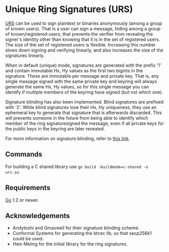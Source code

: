 Unique Ring Signatures (URS)
============================

[URS](http://web.archive.org/web/20170810111724/https://csiflabs.cs.ucdavis.edu/~hbzhang/romring.pdf) can be used to sign plaintext or binaries anonymously 
(among a group of known users). That is a user can sign a 
message, hiding among a group of known/registered users, 
that prevents the verifier from revealing the signer's 
identity other than knowing that it is in the set of 
registered users. The size of the set of registered users 
is flexible. Increasing this number slows down signing and 
verifying linearly, and also increases the size of the 
signatures linearly.

When in default (unique) mode, signatures are generated 
with the prefix '1' and contain immutable Hx, Hy values 
as the first two bigints in the signature. These are 
immutable per message and private key. That is, any 
single message signed with the same private key and 
keyring will always generate the same Hx, Hy values, so 
for this single message you can identify if multiple 
members of the keyring have signed (but not which one).

Signature blinding has also been implemented. Blind 
signatures are prefixed with '2'. While blind signatures 
lose their Hx, Hy uniqueness, they use an ephemeral key 
to generate that signature that is afterwards discarded. 
This will prevents someone in the future from being able 
to identify which member of the ring signaturesigned the
message, even if all private keys for the public keys in 
the keyring are later revealed.

For more information on signature blinding, refer to 
[this link](https://download.wpsoftware.net/bitcoin/wizardry/ringsig-blinding.txt).

## Commands
For building a C shared library use `go build -buildmode=c-shared -o urs.so`.

## Requirements
[Go](http://golang.org) 1.2 or newer.

## Acknowledgements
- Andytoshi and Gmaxwell for their signature blinding scheme.
- Conformal Systems for generating the btcec lib, so that secp256k1 could be used.
- Hein Meling for the initial library for the ring signatures.
